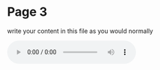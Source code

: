 <h1>Page 3</h1>
<p>write your content in this file as you would normally</p>

<audio controls>
  <source src="https://github.com/ollyfafu/SML5202-2021-Final/blob/main/audio/Record%20(online-voice-recorder.com).mp3" type="audio/mpeg">
  Your browser does not support the audio element.
</audio>


